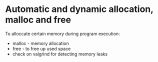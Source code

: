 # Automatic and dynamic allocation, malloc and free
To alloccate certain memory during program execution:
* malloc - memory allocation
* free - to free up used space
* check on valgrind for detecting memory leaks
